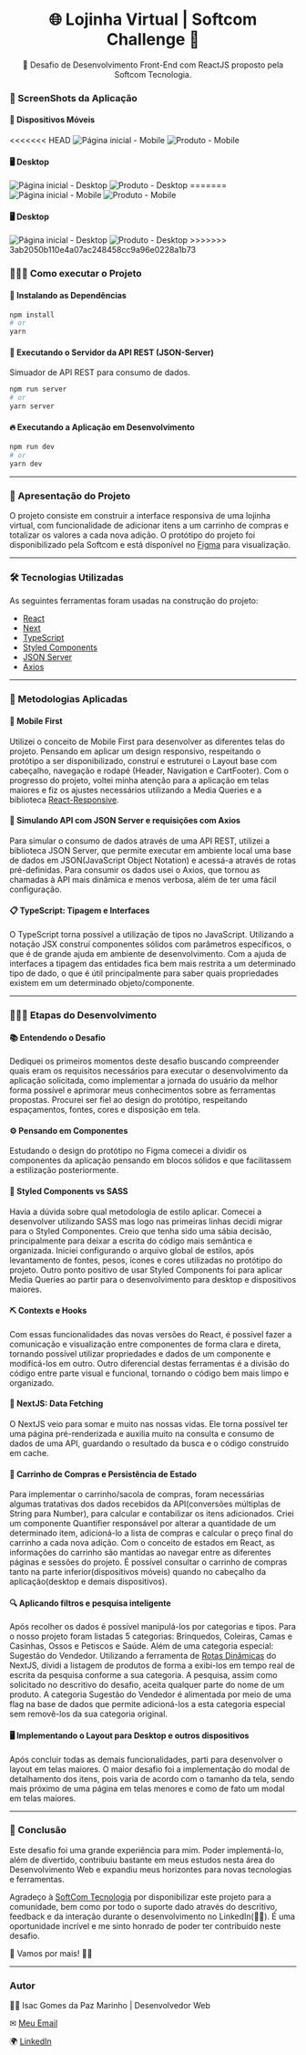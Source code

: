 <h1 align="center">
  🌐 Lojinha Virtual | Softcom Challenge 📁
</h1>
<p align="center">🚀 Desafio de Desenvolvimento Front-End com ReactJS proposto 
pela Softcom Tecnologia.</p>

### 📸 ScreenShots da Aplicação
#### 📱 Dispositivos Móveis 
<<<<<<< HEAD
<img src="/public/screenshots/home-mobile.png" alt="Página inicial - Mobile"/>
<img src="/public/screenshots/product-mobile.png" alt="Produto - Mobile"/>

#### 🖥 Desktop
<img src="/public/screenshots/home-desktop.png" alt="Página inicial - Desktop"/>
<img src="/public/screenshots/product-desktop.png" alt="Produto - Desktop"/>
=======
<img src="/screenshots/home-mobile.png" alt="Página inicial - Mobile"/>
<img src="/screenshots/product-mobile.png" alt="Produto - Mobile"/>

#### 🖥 Desktop
<img src="/screenshots/home-desktop.png" alt="Página inicial - Desktop"/>
<img src="/screenshots/product-desktop.png" alt="Produto - Desktop"/>
>>>>>>> 3ab2050b110e4a07ac248458cc9a96e0228a1b73

### 🏃🏻‍♂️ Como executar o Projeto

#### 🔧 Instalando as Dependências
```bash
npm install
# or
yarn 
```

#### 🎲 Executando o Servidor da API REST (JSON-Server)
Simuador de API REST para consumo de dados.
```bash
npm run server
# or
yarn server 
```

#### 🔥 Executando a Aplicação em Desenvolvimento
```bash
npm run dev
# or
yarn dev 
```


***

### 🏪 Apresentação do Projeto
O projeto consiste em construir a interface responsiva de uma lojinha virtual, 
com funcionalidade de adicionar itens a um carrinho de compras e totalizar os 
valores a cada nova adição. O protótipo do projeto foi disponibilizado pela 
Softcom e está disponível no [Figma](https://www.figma.com/file/ebcFb6dxwj4JkN7vENzgeQ/%5BSoftcom%5D-Desafio-UX?node-id=58%3A2096) para visualização.

***

### 🛠 Tecnologias Utilizadas

As seguintes ferramentas foram usadas na construção do projeto:
- [React](https://pt-br.reactjs.org/)
- [Next](https://nextjs.org/)
- [TypeScript](https://www.typescriptlang.org/)
- [Styled Components](https://www.styled-components.com/)
- [JSON Server](https://github.com/typicode/json-server)
- [Axios](https://axios-http.com/)

***

### 🚀 Metodologias Aplicadas

#### 📱 Mobile First

Utilizei o conceito de Mobile First para desenvolver as diferentes telas do
projeto. Pensando em aplicar um design responsivo, respeitando o protótipo a ser
disponibilizado, construí e estruturei o Layout base com cabeçalho, navegação e 
rodapé (Header, Navigation e CartFooter). Com o progresso do projeto, voltei minha
atenção para a aplicação em telas maiores e fiz os ajustes necessários utilizando 
a Media Queries e a biblioteca [React-Responsive](https://www.npmjs.com/package/react-responsive).

#### 🎲 Simulando API com JSON Server e requisições com Axios
    
Para simular o consumo de dados através de uma API REST, utilizei a biblioteca
JSON Server, que permite executar em ambiente local uma base de dados em 
JSON(JavaScript Object Notation) e acessá-a através de rotas pré-definidas. Para
consumir os dados usei o Axios, que tornou as chamadas à API mais dinâmica e menos 
verbosa, além de ter uma fácil configuração.


#### 📋 TypeScript: Tipagem e Interfaces
    
O TypeScript torna possível a utilização de tipos no JavaScript. Utilizando 
a notação JSX construí componentes sólidos com parâmetros específicos, o que
é de grande ajuda em ambiente de desenvolvimento. Com a ajuda de interfaces
a tipagem das entidades fica bem mais restrita a um determinado tipo de dado,
o que é útil principalmente para saber quais propriedades existem em um 
determinado objeto/componente.

***

### 🧗🏻‍♂️ Etapas do Desenvolvimento

#### 📚 Entendendo o Desafio

Dediquei os primeiros momentos deste desafio buscando compreender quais eram os requisitos necessários para executar o desenvolvimento da aplicação solicitada,
como implementar a jornada do usuário da melhor forma possível e aprimorar meus conhecimentos sobre as ferramentas propostas. Procurei ser fiel ao design do protótipo, respeitando espaçamentos, fontes, cores e disposição em tela.
    
#### ⚙ Pensando em Componentes
Estudando o design do protótipo no Figma comecei a dividir os componentes da aplicação pensando em blocos sólidos e que facilitassem a estilização posteriormente. 

#### 🎨 Styled Components vs SASS
Havia a dúvida sobre qual metodologia de estilo aplicar. Comecei a desenvolver utilizando SASS mas logo nas primeiras linhas decidi migrar para o Styled Componentes. Creio que tenha sido uma sábia decisão, principalmente para deixar a escrita do código mais semântica e organizada. Iniciei configurando o arquivo global de estilos, após levantamento de fontes, pesos, ícones e cores utilizadas no protótipo do projeto. Outro ponto positivo de usar Styled Components foi para aplicar Media Queries ao partir para o desenvolvimento para desktop e dispositivos maiores. 

#### ⛏ Contexts e Hooks
Com essas funcionalidades das novas versões do React, é possível fazer a comunicação e visualização entre componentes de forma clara e direta, tornando possível utilizar propriedades e dados de um componente e modificá-los em outro. Outro diferencial destas ferramentas é a divisão do código entre parte visual e funcional, tornando o código bem mais limpo e organizado.

#### 📩 NextJS: Data Fetching
O NextJS veio para somar e muito nas nossas vidas. Ele torna possível ter uma página pré-renderizada e auxilia muito na consulta e consumo de dados de uma API, guardando o resultado da busca e o código construído em cache.

#### 🛒 Carrinho de Compras e Persistência de Estado
Para implementar o carrinho/sacola de compras, foram necessárias algumas tratativas dos dados recebidos da API(conversões múltiplas de String para Number), para calcular e contabilizar os itens adicionados. Criei um componente Quantifier responsável por alterar a quantidade de um determinado item, adicioná-lo a lista de compras e calcular o preço final do carrinho a cada nova adição. Com o conceito de estados em React, as informações do carrinho são mantidas ao navegar entre as diferentes páginas e sessões do projeto. É possível consultar o carrinho de compras tanto na parte inferior(dispositivos móveis) quando no cabeçalho da aplicação(desktop e demais dispositivos).

#### 🔍 Aplicando filtros e pesquisa inteligente
Após recolher os dados é possível manipulá-los por categorias e tipos. Para o nosso projeto foram listadas 5 categorias: Brinquedos, Coleiras, Camas e Casinhas, Ossos e Petiscos e Saúde. Além de uma categoria especial: Sugestão do Vendedor. Utilizando a ferramenta de [Rotas Dinâmicas](https://nextjs.org/docs/routing/dynamic-routes) do NextJS, dividi a listagem de produtos de forma a exibi-los em tempo real de escrita da pesquisa conforme a sua categoria. A pesquisa, assim como solicitado no descritivo do desafio, aceita qualquer parte do nome de um produto. A categoria Sugestão do Vendedor é alimentada por meio de uma flag na base de dados que permite adicioná-los a esta categoria especial sem removê-los da sua categoria original.

#### 🖥 Implementando o Layout para Desktop e outros dispositivos
Após concluir todas as demais funcionalidades, parti para desenvolver o layout em telas maiores. O maior desafio foi a implementação do modal de detalhamento dos itens, pois varia de acordo com o tamanho da tela, sendo mais próximo de uma página em telas menores e como de fato um modal em telas maiores.

***

### 🥳 Conclusão
Este desafio foi uma grande experiência para mim. Poder implementá-lo, além de divertido, contribuiu bastante em meus estudos nesta área do Desenvolvimento Web e expandiu meus horizontes para novas tecnologias e ferramentas. 

Agradeço à [SoftCom Tecnologia](https://github.com/softcomtecnologia) por disponibilizar este projeto para a comunidade, bem como por todo o suporte dado através do descritivo, feedback e da interação durante o desenvolvimento no LinkedIn(🤝🏻). É uma oportunidade incrível e me sinto honrado de poder ter contribuído neste desafio. 

🚀 Vamos por mais! 🖖🏻

***

### Autor
👨‍💻 Isac Gomes da Paz Marinho | Desenvolvedor Web

✉ [ Meu Email](mailto:isacgomesp@gmail.com)

🌍 [LinkedIn](https://www.linkedin.com/in/isacgpaz/)


